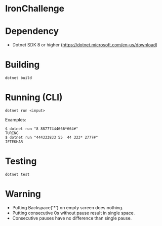# IronChallenge

# Dependency
- Dotnet SDK 8 or higher (https://dotnet.microsoft.com/en-us/download)

# Building
```
dotnet build
```

# Running (CLI)
```
dotnet run <input>
```
Examples:
```
$ dotnet run "8 88777444666*664#"
TURING
$ dotnet run "444333833 55  44 333* 2777#"
IFTEKHAR
```
# Testing
```
dotnet test
```

# Warning

- Putting Backspace('*') on empty screen does nothing.
- Putting consecutive 0s without pause result in single space.
- Consecutive pauses have no difference than single pause.